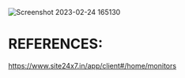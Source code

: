 
![Screenshot 2023-02-24 165130](https://user-images.githubusercontent.com/93249038/221167522-00a272f4-e9fe-4a74-957b-d7a9872a1f07.png)

# REFERENCES:

https://www.site24x7.in/app/client#/home/monitors
